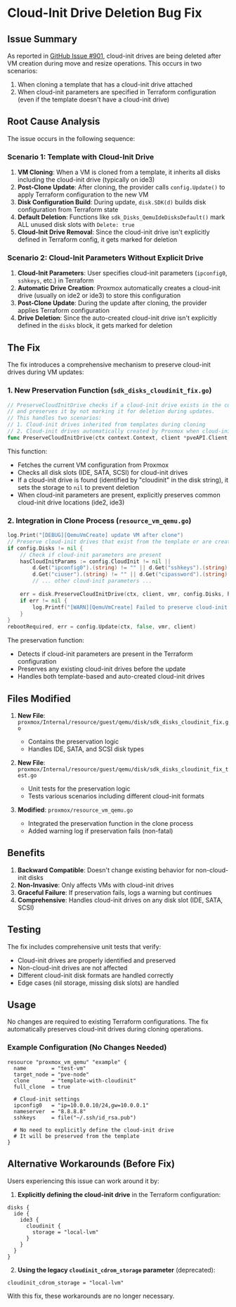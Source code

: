 # Cloud-Init Drive Deletion Bug Fix

## Issue Summary
As reported in [GitHub Issue #901](https://github.com/Telmate/terraform-provider-proxmox/issues/901), cloud-init drives are being deleted after VM creation during move and resize operations. This occurs in two scenarios:

1. When cloning a template that has a cloud-init drive attached
2. When cloud-init parameters are specified in Terraform configuration (even if the template doesn't have a cloud-init drive)

## Root Cause Analysis

The issue occurs in the following sequence:

### Scenario 1: Template with Cloud-Init Drive
1. **VM Cloning**: When a VM is cloned from a template, it inherits all disks including the cloud-init drive (typically on ide3)
2. **Post-Clone Update**: After cloning, the provider calls `config.Update()` to apply Terraform configuration to the new VM
3. **Disk Configuration Build**: During update, `disk.SDK(d)` builds disk configuration from Terraform state
4. **Default Deletion**: Functions like `sdk_Disks_QemuIdeDisksDefault()` mark ALL unused disk slots with `Delete: true`
5. **Cloud-Init Drive Removal**: Since the cloud-init drive isn't explicitly defined in Terraform config, it gets marked for deletion

### Scenario 2: Cloud-Init Parameters Without Explicit Drive
1. **Cloud-Init Parameters**: User specifies cloud-init parameters (`ipconfig0`, `sshkeys`, etc.) in Terraform
2. **Automatic Drive Creation**: Proxmox automatically creates a cloud-init drive (usually on ide2 or ide3) to store this configuration
3. **Post-Clone Update**: During the update after cloning, the provider applies Terraform configuration
4. **Drive Deletion**: Since the auto-created cloud-init drive isn't explicitly defined in the `disks` block, it gets marked for deletion

## The Fix

The fix introduces a comprehensive mechanism to preserve cloud-init drives during VM updates:

### 1. New Preservation Function (`sdk_disks_cloudinit_fix.go`)
```go
// PreserveCloudInitDrive checks if a cloud-init drive exists in the current VM configuration
// and preserves it by not marking it for deletion during updates.
// This handles two scenarios:
// 1. Cloud-init drives inherited from templates during cloning
// 2. Cloud-init drives automatically created by Proxmox when cloud-init parameters are set
func PreserveCloudInitDrive(ctx context.Context, client *pveAPI.Client, vmr *pveAPI.VmRef, storages *pveAPI.QemuStorages, hasCloudInitParams bool) error
```

This function:
- Fetches the current VM configuration from Proxmox
- Checks all disk slots (IDE, SATA, SCSI) for cloud-init drives
- If a cloud-init drive is found (identified by "cloudinit" in the disk string), it sets the storage to `nil` to prevent deletion
- When cloud-init parameters are present, explicitly preserves common cloud-init drive locations (ide2, ide3)

### 2. Integration in Clone Process (`resource_vm_qemu.go`)
```go
log.Print("[DEBUG][QemuVmCreate] update VM after clone")
// Preserve cloud-init drives that exist from the template or are created by Proxmox
if config.Disks != nil {
    // Check if cloud-init parameters are present
    hasCloudInitParams := config.CloudInit != nil || 
        d.Get("ipconfig0").(string) != "" || d.Get("sshkeys").(string) != "" ||
        d.Get("ciuser").(string) != "" || d.Get("cipassword").(string) != "" ||
        // ... other cloud-init parameters ...
    
    err = disk.PreserveCloudInitDrive(ctx, client, vmr, config.Disks, hasCloudInitParams)
    if err != nil {
        log.Printf("[WARN][QemuVmCreate] Failed to preserve cloud-init drive: %v", err)
    }
}
rebootRequired, err = config.Update(ctx, false, vmr, client)
```

The preservation function:
- Detects if cloud-init parameters are present in the Terraform configuration
- Preserves any existing cloud-init drives before the update
- Handles both template-based and auto-created cloud-init drives

## Files Modified

1. **New File**: `proxmox/Internal/resource/guest/qemu/disk/sdk_disks_cloudinit_fix.go`
   - Contains the preservation logic
   - Handles IDE, SATA, and SCSI disk types

2. **New File**: `proxmox/Internal/resource/guest/qemu/disk/sdk_disks_cloudinit_fix_test.go`
   - Unit tests for the preservation logic
   - Tests various scenarios including different cloud-init formats

3. **Modified**: `proxmox/resource_vm_qemu.go`
   - Integrated the preservation function in the clone process
   - Added warning log if preservation fails (non-fatal)

## Benefits

1. **Backward Compatible**: Doesn't change existing behavior for non-cloud-init disks
2. **Non-Invasive**: Only affects VMs with cloud-init drives
3. **Graceful Failure**: If preservation fails, logs a warning but continues
4. **Comprehensive**: Handles cloud-init drives on any disk slot (IDE, SATA, SCSI)

## Testing

The fix includes comprehensive unit tests that verify:
- Cloud-init drives are properly identified and preserved
- Non-cloud-init drives are not affected
- Different cloud-init disk formats are handled correctly
- Edge cases (nil storage, missing disk slots) are handled

## Usage

No changes are required to existing Terraform configurations. The fix automatically preserves cloud-init drives during cloning operations.

### Example Configuration (No Changes Needed)
```hcl
resource "proxmox_vm_qemu" "example" {
  name        = "test-vm"
  target_node = "pve-node"
  clone       = "template-with-cloudinit"
  full_clone  = true
  
  # Cloud-init settings
  ipconfig0   = "ip=10.0.0.10/24,gw=10.0.0.1"
  nameserver  = "8.8.8.8"
  sshkeys     = file("~/.ssh/id_rsa.pub")
  
  # No need to explicitly define the cloud-init drive
  # It will be preserved from the template
}
```

## Alternative Workarounds (Before Fix)

Users experiencing this issue can work around it by:

1. **Explicitly defining the cloud-init drive** in the Terraform configuration:
```hcl
disks {
  ide {
    ide3 {
      cloudinit {
        storage = "local-lvm"
      }
    }
  }
}
```

2. **Using the legacy `cloudinit_cdrom_storage` parameter** (deprecated):
```hcl
cloudinit_cdrom_storage = "local-lvm"
```

With this fix, these workarounds are no longer necessary.

